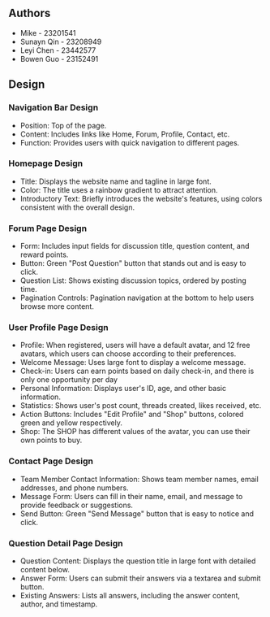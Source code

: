 ## Authors

- Mike  - 23201541
- Sunayn Qin - 23208949
- Leyi Chen - 23442577
- Bowen Guo - 23152491

## Design

### Navigation Bar Design
- Position: Top of the page.
- Content: Includes links like Home, Forum, Profile, Contact, etc.
- Function: Provides users with quick navigation to different pages.

### Homepage Design
- Title: Displays the website name and tagline in large font.
- Color: The title uses a rainbow gradient to attract attention.
- Introductory Text: Briefly introduces the website's features, using colors consistent with the overall design.

### Forum Page Design
- Form: Includes input fields for discussion title, question content, and reward points.
- Button: Green "Post Question" button that stands out and is easy to click.
- Question List: Shows existing discussion topics, ordered by posting time.
- Pagination Controls: Pagination navigation at the bottom to help users browse more content.

### User Profile Page Design
- Profile: When registered, users will have a default avatar, and 12 free avatars, which users can choose according to their preferences.
- Welcome Message: Uses large font to display a welcome message.
- Check-in: Users can earn points based on daily check-in, and there is only one opportunity per day
- Personal Information: Displays user's ID, age, and other basic information.
- Statistics: Shows user's post count, threads created, likes received, etc.
- Action Buttons: Includes "Edit Profile" and "Shop" buttons, colored green and yellow respectively.
- Shop: The SHOP has different values of the avatar, you can use their own points to buy.

### Contact Page Design
- Team Member Contact Information: Shows team member names, email addresses, and phone numbers.
- Message Form: Users can fill in their name, email, and message to provide feedback or suggestions.
- Send Button: Green "Send Message" button that is easy to notice and click.

### Question Detail Page Design
- Question Content: Displays the question title in large font with detailed content below.
- Answer Form: Users can submit their answers via a textarea and submit button.
- Existing Answers: Lists all answers, including the answer content, author, and timestamp.




